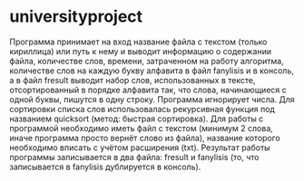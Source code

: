 # universityproject
Программа принимает на вход название файла с текстом (только кириллица) или путь к нему и выводит информацию о содержании файла, количестве слов, времени, затраченном на работу алгоритма, количестве слов на каждую букву алфавита в файл fanylisis и в консоль, а в файл fresult выводит набор слов, использованных в тексте, отсортированный в порядке алфавита так, что слова, начинающиеся с одной буквы, пишутся в одну строку. Программа игнорирует числа.
Для сортировки списка слов использовалась рекурсивная функция под названием quicksort (метод: быстрая сортировка).
Для работы с программой необходимо иметь файл с текстом (минимум 2 слова, иначе программа просто вернёт слово из файла), название которого необходимо вписать с учётом расширения (txt).
Результат работы программы записывается в два файла: fresult и fanylisis (то, что записывается в fanylisis дублируется в консоль).
